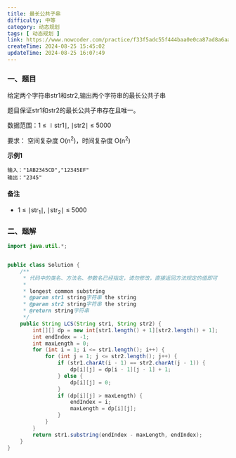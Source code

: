 ```yaml
---
title: 最长公共子串
difficulty: 中等
category: 动态规划
tags: [ 动态规划 ]
link: https://www.nowcoder.com/practice/f33f5adc55f444baa0e0ca87ad8a6aac
createTime: 2024-08-25 15:45:02
updateTime: 2024-08-25 16:07:49
---
```


### 一、题目

给定两个字符串str1和str2,输出两个字符串的最长公共子串

题目保证str1和str2的最长公共子串存在且唯一。

数据范围：1 ≤ ∣str1∣, ∣str2∣ ≤ 5000

要求： 空间复杂度 O(n<sup>2</sup>)，时间复杂度 O(n<sup>2</sup>)

**示例1**

```
输入："1AB2345CD","12345EF"
输出："2345"
```

#### 备注

- 1 ≤ ∣str<sub>1</sub>∣, ∣str<sub>2</sub>∣ ≤ 5000

### 二、题解

```java
import java.util.*;


public class Solution {
    /**
     * 代码中的类名、方法名、参数名已经指定，请勿修改，直接返回方法规定的值即可
     *
     * longest common substring
     * @param str1 string字符串 the string
     * @param str2 string字符串 the string
     * @return string字符串
     */
    public String LCS(String str1, String str2) {
        int[][] dp = new int[str1.length() + 1][str2.length() + 1];
        int endIndex = -1;
        int maxLength = 0;
        for (int i = 1; i <= str1.length(); i++) {
            for (int j = 1; j <= str2.length(); j++) {
                if (str1.charAt(i - 1) == str2.charAt(j - 1)) {
                    dp[i][j] = dp[i - 1][j - 1] + 1;
                } else {
                    dp[i][j] = 0;
                }
                if (dp[i][j] > maxLength) {
                    endIndex = i;
                    maxLength = dp[i][j];
                }
            }
        }
        return str1.substring(endIndex - maxLength, endIndex);
    }
}
```